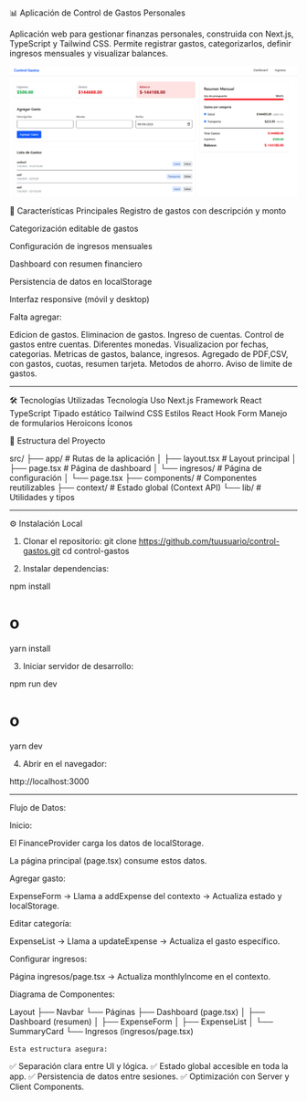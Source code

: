 📊 Aplicación de Control de Gastos Personales

Aplicación web para gestionar finanzas personales, construida con Next.js, TypeScript y Tailwind CSS. Permite registrar gastos, categorizarlos, definir ingresos mensuales y visualizar balances.

![alt text](image.png)

🚀 Características Principales
Registro de gastos con descripción y monto

Categorización editable de gastos

Configuración de ingresos mensuales

Dashboard con resumen financiero

Persistencia de datos en localStorage

Interfaz responsive (móvil y desktop)

Falta agregar:

Edicion de gastos.
Eliminacion de gastos.
Ingreso de cuentas.
Control de gastos entre cuentas.
Diferentes monedas.
Visualizacion por fechas, categorias.
Metricas de gastos, balance, ingresos.
Agregado de PDF,CSV, con gastos, cuotas, resumen tarjeta.
Metodos de ahorro.
Aviso de limite de gastos.


-----------------------------------------------------------------------


🛠 Tecnologías Utilizadas
Tecnología	Uso
Next.js	Framework React
TypeScript	Tipado estático
Tailwind CSS	Estilos
React Hook Form	Manejo de formularios
Heroicons	Íconos

📂 Estructura del Proyecto

src/
├── app/                  # Rutas de la aplicación
│   ├── layout.tsx        # Layout principal
│   ├── page.tsx          # Página de dashboard
│   └── ingresos/         # Página de configuración
│       └── page.tsx
├── components/           # Componentes reutilizables
├── context/              # Estado global (Context API)
└── lib/                  # Utilidades y tipos

---------------------------------------------------------------------

⚙️ Instalación Local

1. Clonar el repositorio:
git clone https://github.com/tuusuario/control-gastos.git
cd control-gastos

2. Instalar dependencias:

npm install
# o
yarn install

3. Iniciar servidor de desarrollo:

npm run dev
# o
yarn dev

4. Abrir en el navegador:

http://localhost:3000

---------------------------------------------------------------------


Flujo de Datos:

Inicio:

El FinanceProvider carga los datos de localStorage.

La página principal (page.tsx) consume estos datos.

Agregar gasto:

ExpenseForm → Llama a addExpense del contexto → Actualiza estado y localStorage.

Editar categoría:

ExpenseList → Llama a updateExpense → Actualiza el gasto específico.

Configurar ingresos:

Página ingresos/page.tsx → Actualiza monthlyIncome en el contexto.

Diagrama de Componentes:

Layout
├── Navbar
└── Páginas
    ├── Dashboard (page.tsx)
    │   ├── Dashboard (resumen)
    │   ├── ExpenseForm
    │   ├── ExpenseList
    │   └── SummaryCard
    └── Ingresos (ingresos/page.tsx)

    Esta estructura asegura:
✅ Separación clara entre UI y lógica.
✅ Estado global accesible en toda la app.
✅ Persistencia de datos entre sesiones.
✅ Optimización con Server y Client Components.